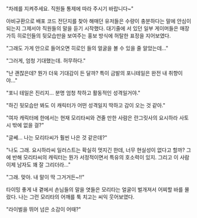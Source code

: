"차례를 지켜주세요. 직원들 통제에 따라 주시기 바랍니다~" 

아비규환으로 배포 코드 전단지를 찾아 해매던 유저들은 수량이 충분하다는 말에 안심이 되는지 그제서야 직원들의 말을 듣기 시작했다. 
대기줄에 서 있던 일부 게이머들은 매장 가득 히로인들의 뒷모습만을 보여주는 홍보 방식에 허탈한 표정을 지어보였다. 

"그래도 가게 안으로 들어오면 히로인 들의 얼굴을 볼 수 있을 줄 알았는데..." 

"그러게, 엄청 기대했는데. 허무하다." 

"난 괜찮은데? 뭔가 더욱 기대감이 든 달까? 특이 금발의 포니테일은 완전 내 취향이야..." 

"포니 테일은 진리지... 분명 엄청 착하고 활동적인 성격일거야." 

"하긴 뒷모습만 봐도 이 캐릭터가 어떤 성격일지 딱하고 감이 오는 것 같아." 

"여자 캐릭터에 한에서는 현재 모리타씨와 견줄 만한 사람은 란그릿사의 요시하라 사토시 밖에 없을 걸?" 

"글쎄... 나는 모리타씨가 훨씬 나은 것 같은데?" 

"나도 그래. 요시하라씨 일러스트는 확실히 멋지긴 한데, 너무 현실성이 없다고 할까? 그에 반해 모리타씨의 캐릭터는 뭔가 서정적이면서 특유의 호소력이 있지. 그리고 이 사람 이제 남자도 꽤 잘 그리더라..." 

"그래. 맞아. 내 말이 딱 그거거든~!!" 

타이밍 좋게 내 곁에서 손님들의 말을 엿들은 모리타는 얼굴이 벌개져서 어찌할 바를 몰랐다. 나는 그런 모리타의 어깨를 툭 치고는 씨익 웃어보였다. 

"라이벌을 뛰어 넘은 소감이 어때?" 